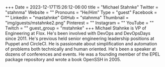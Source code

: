 +++
Date = 2023-12-17T15:26:12-06:00
title = "Michael Stahnke"
Twitter = "stahnma"
Website = ""
Pronouns = “He/Him”
Type = "guest"
Facebook = ""
Linkedin = "mastahnke"
GitHub = "stahnma"
Thumbnail = "img/guests/mstahnke2.png"
Pinterest = ""
Instagram = ""
YouTube = ""
Twitch = ""
guest_group = "mstahnke"
+++
Michael Stahnke is VP of Engineering at Flox. He's been involved with DevOps and DevOpsDays since 2011. He's previous held senior engineering leadership positions at Puppet and CircleCI. He is passionate about simplification and automation of problems both technically and human oriented. He's been a speaker at dozens of conferences and events. He was a founding member of the EPEL package repository and wrote a book OpenSSH in 2005.

